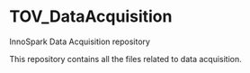 # TOV_DataAcquisition
InnoSpark Data Acquisition repository

This repository contains all the files related to data acquisition. 
